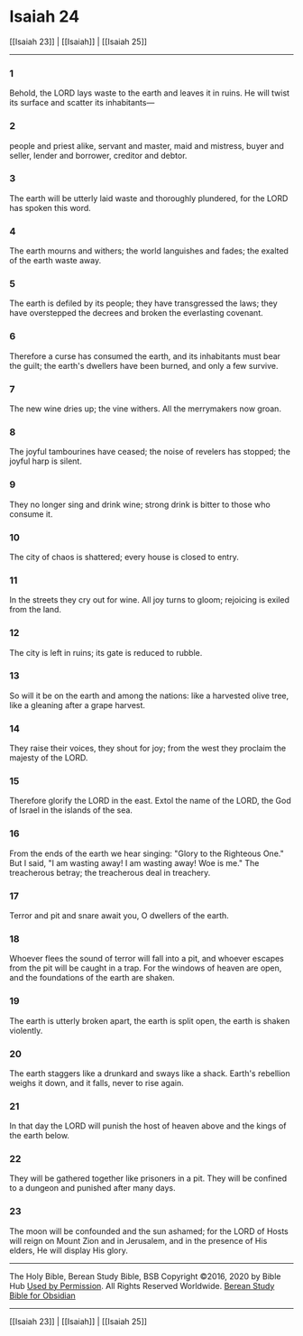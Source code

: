 # Isaiah 24

[[Isaiah 23]] | [[Isaiah]] | [[Isaiah 25]]

---

### 1
Behold, the LORD lays waste to the earth and leaves it in ruins. He will twist its surface and scatter its inhabitants—

### 2
people and priest alike, servant and master, maid and mistress, buyer and seller, lender and borrower, creditor and debtor.

### 3
The earth will be utterly laid waste and thoroughly plundered, for the LORD has spoken this word.

### 4
The earth mourns and withers; the world languishes and fades; the exalted of the earth waste away.

### 5
The earth is defiled by its people; they have transgressed the laws; they have overstepped the decrees and broken the everlasting covenant.

### 6
Therefore a curse has consumed the earth, and its inhabitants must bear the guilt; the earth's dwellers have been burned, and only a few survive.

### 7
The new wine dries up; the vine withers. All the merrymakers now groan.

### 8
The joyful tambourines have ceased; the noise of revelers has stopped; the joyful harp is silent.

### 9
They no longer sing and drink wine; strong drink is bitter to those who consume it.

### 10
The city of chaos is shattered; every house is closed to entry.

### 11
In the streets they cry out for wine. All joy turns to gloom; rejoicing is exiled from the land.

### 12
The city is left in ruins; its gate is reduced to rubble.

### 13
So will it be on the earth and among the nations: like a harvested olive tree, like a gleaning after a grape harvest.

### 14
They raise their voices, they shout for joy; from the west they proclaim the majesty of the LORD.

### 15
Therefore glorify the LORD in the east. Extol the name of the LORD, the God of Israel in the islands of the sea.

### 16
From the ends of the earth we hear singing: "Glory to the Righteous One." But I said, "I am wasting away! I am wasting away! Woe is me." The treacherous betray; the treacherous deal in treachery.

### 17
Terror and pit and snare await you, O dwellers of the earth.

### 18
Whoever flees the sound of terror will fall into a pit, and whoever escapes from the pit will be caught in a trap. For the windows of heaven are open, and the foundations of the earth are shaken.

### 19
The earth is utterly broken apart, the earth is split open, the earth is shaken violently.

### 20
The earth staggers like a drunkard and sways like a shack. Earth's rebellion weighs it down, and it falls, never to rise again.

### 21
In that day the LORD will punish the host of heaven above and the kings of the earth below.

### 22
They will be gathered together like prisoners in a pit. They will be confined to a dungeon and punished after many days.

### 23
The moon will be confounded and the sun ashamed; for the LORD of Hosts will reign on Mount Zion and in Jerusalem, and in the presence of His elders, He will display His glory.

---

The Holy Bible, Berean Study Bible, BSB
Copyright ©2016, 2020 by Bible Hub
[Used by Permission](https://berean.bible/terms.htm). All Rights Reserved Worldwide.
[Berean Study Bible for Obsidian](https://github.com/gapmiss/berean-study-bible-for-obsidian)

---

[[Isaiah 23]] | [[Isaiah]] | [[Isaiah 25]]

